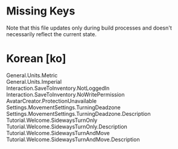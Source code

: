 # Missing Keys
Note that this file updates only during build processes and doesn't necessarily reflect the current state.

# Korean [ko]
General.Units.Metric  
General.Units.Imperial  
Interaction.SaveToInventory.NotLoggedIn  
Interaction.SaveToInventory.NoWritePermission  
AvatarCreator.ProtectionUnavailable  
Settings.MovementSettings.TurningDeadzone  
Settings.MovementSettings.TurningDeadzone.Description  
Tutorial.Welcome.SidewaysTurnOnly  
Tutorial.Welcome.SidewaysTurnOnly.Description  
Tutorial.Welcome.SidewaysTurnAndMove  
Tutorial.Welcome.SidewaysTurnAndMove.Description  

